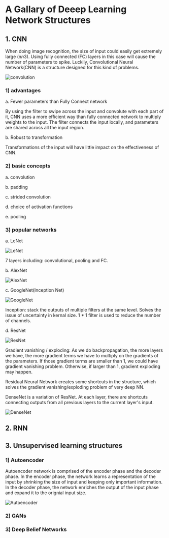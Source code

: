 # A Gallary of Deeep Learning Network Structures

## 1. CNN
When doing image recognition, the size of input could easily get extremely large (n*n*3). Using fully connected (FC) layers in this case will cause the number of
parameters to spike. Luckily, Convolutional Neural Network(CNN) is a structure designed for this kind of problems.

![convolution]()

### 1) advantages
a. Fewer parameters than Fully Connect network

By using the filter to swipe across the input and convolute with each part of it, CNN uses a more efficient way than fully connected network
to multiply weights to the input. The filter connects the input locally, and parameters are shared across all the input region.

b. Robust to transformation

Transformations of the input will have little impact on the effectiveness of CNN.

### 2) basic concepts
a. convolution

b. padding

c. strided convolution

d. choice of activation functions

e. pooling

### 3) popular networks
a. LeNet

![LeNet]()

7 layers including: convolutional, pooling and FC.

b. AlexNet

![AlexNet]()

c. GoogleNet(Inception Net)

![GoogleNet]()

Inception: stack the outputs of multiple filters at the same level. Solves the issue of uncertainty in kernal size. 1 * 1 filter is used to reduce the number of channels.

d. ResNet

![ResNet]()

Gradient vanishing / exploding: As we do backpropagation, the more layers we have, the more gradient terms we have to multiply on the gradients of the parameters. If those gradient terms are smaller than 1, we could have gradient vanishing problem. Otherwise, if larger than 1, gradient exploding may happen.

Residual Neural Network creates some shortcuts in the structure, which solves the gradient vanishing/exploding problem of very deep NN.

DenseNet is a variation of ResNet. At each layer, there are shortcuts connecting outputs from all previous layers to the current layer's input.

![DenseNet]()

## 2. RNN


## 3. Unsupervised learning structures

### 1) Autoencoder

Autoencoder network is comprised of the encoder phase and the decoder phase. In the encoder phase, the network learns a representation of the input by shrinking the size of input and keeping only important information. In the decoder phase, the network enriches the output of the input phase and expand it to the orignial input size.

![Autoencoder]()

### 2) GANs

### 3) Deep Belief Networks






